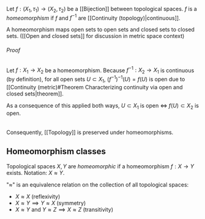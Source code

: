 Let $f : (X_1, \tau_1) \rightarrow (X_2, \tau_2)$ be a [[Bijection]] between topological spaces.
$f$ is a _homeomorphism_ if $f$ and $f^{-1}$ are [[Continuity (topology)|continuous]].

A homeomorphism maps open sets to open sets and closed sets to closed sets.
([[Open and closed sets]] for discussion in metric space context)
###### Proof
Let $f : X_1 \rightarrow X_2$ be a homeomorphism.
Because $f^{-1} : X_2 \rightarrow X_1$ is continuous (by definition),
for all open sets $U \subset X_1$, $(f^{-1})^{-1}(U) = f(U)$ is open
due to [[Continuity (metric)#Theorem Characterizing continuity via open and closed sets|theorem]].

As a consequence of this applied both ways,
$U \subset X_1$ is open $\iff$ $f(U) \subset X_2$ is open.

######
Consequently, [[Topology]] is preserved under homeomorphisms.

## Homeomorphism classes

Topological spaces $X, Y$ are _homeomorphic_
if a homeomorphism $f : X \rightarrow Y$ exists.
Notation: $X \approx Y$.

"$\approx$" is an equivalence relation
on the collection of all topological spaces:
- $X \approx X$ (reflexivity)
- $X \approx Y \implies Y \approx X$ (symmetry)
- $X \approx Y$ and $Y \approx Z \implies X \approx Z$ (transitivity)